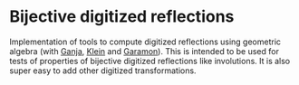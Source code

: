 # Bijective digitized reflections
Implementation of tools to compute digitized reflections using geometric algebra (with [Ganja](https://github.com/enkimute/ganja.js), [Klein](https://github.com/jeremyong/klein) and [Garamon](https://github.com/vincentnozick/garamon)). This is intended to be used for tests of properties of bijective digitized reflections like involutions. It is also super easy to add other digitized transformations. 

